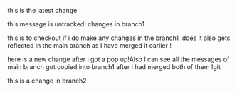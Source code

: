 this is the latest change

this message is untracked! 
changes in branch1 


this is to checkout if i do make any changes in the branch1 ,does it also gets reflected in the main branch as I have merged it earlier ! 


here is a new change after i got a pop up!Also I can see all the messages of main branch got copied into branch1 after I had merged both of them !git 


this is a change in branch2 
